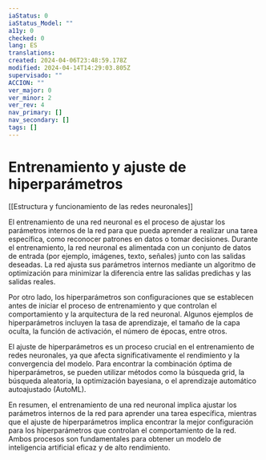 ```yaml
---
iaStatus: 0
iaStatus_Model: ""
a11y: 0
checked: 0
lang: ES
translations: 
created: 2024-04-06T23:48:59.178Z
modified: 2024-04-14T14:29:03.805Z
supervisado: ""
ACCION: ""
ver_major: 0
ver_minor: 2
ver_rev: 4
nav_primary: []
nav_secondary: []
tags: []
---
```

# Entrenamiento y ajuste de hiperparámetros

[[Estructura y funcionamiento de las  redes neuronales]]

El entrenamiento de una red neuronal es el proceso de ajustar los parámetros internos de la red para que pueda aprender a realizar una tarea específica, como reconocer patrones en datos o tomar decisiones. Durante el entrenamiento, la red neuronal es alimentada con un conjunto de datos de entrada (por ejemplo, imágenes, texto, señales) junto con las salidas deseadas. La red ajusta sus parámetros internos mediante un algoritmo de optimización para minimizar la diferencia entre las salidas predichas y las salidas reales.

Por otro lado, los hiperparámetros son configuraciones que se establecen antes de iniciar el proceso de entrenamiento y que controlan el comportamiento y la arquitectura de la red neuronal. Algunos ejemplos de hiperparámetros incluyen la tasa de aprendizaje, el tamaño de la capa oculta, la función de activación, el número de épocas, entre otros.

El ajuste de hiperparámetros es un proceso crucial en el entrenamiento de redes neuronales, ya que afecta significativamente el rendimiento y la convergencia del modelo. Para encontrar la combinación óptima de hiperparámetros, se pueden utilizar métodos como la búsqueda grid, la búsqueda aleatoria, la optimización bayesiana, o el aprendizaje automático autoajustado (AutoML).

En resumen, el entrenamiento de una red neuronal implica ajustar los parámetros internos de la red para aprender una tarea específica, mientras que el ajuste de hiperparámetros implica encontrar la mejor configuración para los hiperparámetros que controlan el comportamiento de la red. Ambos procesos son fundamentales para obtener un modelo de inteligencia artificial eficaz y de alto rendimiento.
